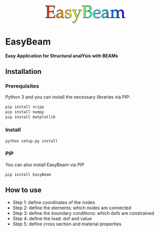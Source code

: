 <p align=center><img height="50%" width="50%" src="figures/EasyBeam.png"></p>

# EasyBeam

**Easy Application for Structural analYsis with BEAMs**

## Installation
### Prerequisites
Python 3 and you can install the necessary libraries via PIP:
```
pip install scipy
pip install numpy
pip install matplotlib
```

### Install
```
python setup.py install
```

### PIP
You can also install EasyBeam via PIP
```
pip install EasyBeam
```

## How to use 
* Step 1: define coordinates of the nodes
* Step 2: define the elements: which nodes are connected
* Step 3: define the boundary conditions: which dofs are constrained
* Step 4: define the load: dof and value
* Step 5: define cross section and material properties
